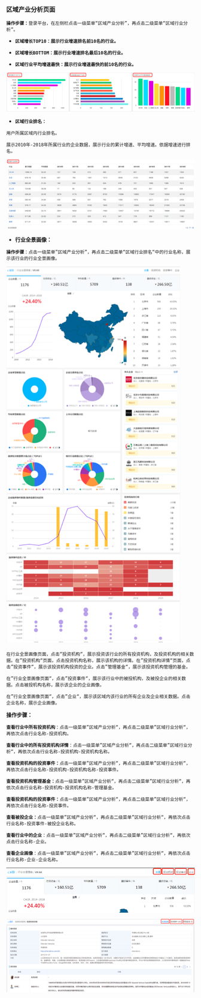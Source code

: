 ### 区域产业分析页面

**`操作步骤：`**`登录平台，在左侧栏点击一级菜单“区域产业分析”，再点击二级菜单“区域行业分析”。`

* **`区域增长TOP10：展示行业增速排名前10名的行业。`**

* **`区域增长BOTTOM：展示行业增速排名最后10名的行业。`**

* **`区域行业平均增速最快：展示行业增速最快的前10名的行业。`**

![](/assets/chanye.png)

* **`区域行业排名：`**

`用户所属区域内行业排名。`

`展示2010年-2018年所属行业的企业数据，展示行业的累计增速、平均增速。依据增速进行排名。`

![](/assets/paiming.png)

* **行业全景画像：**

**`操作步骤`**`：点击一级菜单”区域产业分析”，再点击二级菜单“区域行业排名“中的行业名称，展示该行业的行业全景画像。`

![](/assets/quanjing.png)

`在行业全景画像页面，点击“投资机构“，展示投资该行业的所有投资机构，及投资机构的相关数据。在”投资机构“页面，点击投资机构名称，展示该机构的详情。在”投资机构详情“页面，点击”投资事件“，展示该投资机构投资的企业。点击”管理基金“，展示该投资机构管理的基金。`

`在”行业全景画像页面“，点击”投资事件“，展示该行业中的被投机构，及被投企业的相关数据。点击被投机构名称，展示该企业的企业画像。`

`在”行业全景画像页面“，点击”企业“，展示该区域内该行业的所有企业及企业相关数据。点击企业名称，展示企业画像。`

**操作步骤：**

**`查看行业中所有投资机构`**`：点击一级菜单”区域产业分析“，再点击二级菜单”区域行业分析“，再依次点击行业名称-投资机构。`

**`查看行业中的所有投资机构详情`**`：点击一级菜单”区域产业分析“，再点击二级菜单”区域行业分析“，再依次点击行业名称-投资机构-投资机构名称。`

**`查看投资机构的投资事件：`**`点击一级菜单”区域产业分析“，再点击二级菜单”区域行业分析“，再依次点击行业名称-投资机构-投资机构名称-投资事件。`

**`查看投资机构管理基金：`**`点击一级菜单”区域产业分析“，再点击二级菜单”区域行业分析“，再依次点击行业名称-投资机构-投资机构名称-管理基金。`

**`查看投资机构的投资事件：`**`点击一级菜单”区域产业分析“，再点击二级菜单”区域行业分析“，再依次点击行业名称-投资事件。`

**`查看被投企业：`**`点击一级菜单”区域产业分析“，再点击二级菜单”区域行业分析“，再依次点击行业名称-投资事件-被投企业名称。`

**`查看行业中的企业`**`：点击一级菜单”区域产业分析“，再点击二级菜单”区域行业分析“，再依次点击行业名称-企业。`

**`查看企业画像`**`：点击一级菜单”区域产业分析“，再点击二级菜单”区域行业分析“，再依次点击行业名称-企业-企业名称。`

![](/assets/tzq.png)

![](/assets/tg.png)

